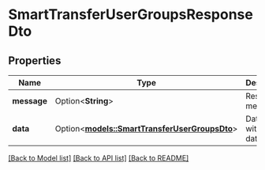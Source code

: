 # SmartTransferUserGroupsResponseDto

## Properties

Name | Type | Description | Notes
------------ | ------------- | ------------- | -------------
**message** | Option<**String**> | Result message | 
**data** | Option<[**models::SmartTransferUserGroupsDto**](SmartTransferUserGroupsDto.md)> | Data object with result data | [optional]

[[Back to Model list]](../README.md#documentation-for-models) [[Back to API list]](../README.md#documentation-for-api-endpoints) [[Back to README]](../README.md)


